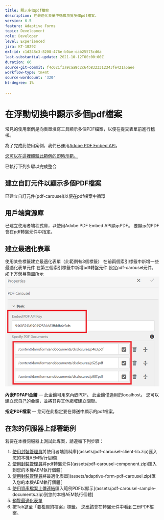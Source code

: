 ```yaml
---
title: 顯示多個pdf檔案
description: 在最適化表單中循環瀏覽多個pdf檔案。
version: 6.5
feature: Adaptive Forms
topic: Development
role: Developer
level: Experienced
jira: KT-10292
exl-id: c1d248c3-8208-476e-b0ae-cab25575cd6a
last-substantial-update: 2021-10-12T00:00:00Z
duration: 66
source-git-commit: f4c621f3a9caa8c2c64b8323312343fe421a5aee
workflow-type: tm+mt
source-wordcount: '320'
ht-degree: 1%

---
```


# 在浮動切換中顯示多個pdf檔案

常見的使用案例是向表單填寫工具顯示多個PDF檔案，以便在提交表單前進行稽核。

為了完成此使用案例，我們已運用[Adobe PDF Embed API](https://www.adobe.io/apis/documentcloud/dcsdk/pdf-embed.html)。

[您可以在這裡體驗此範例的即時示範。](https://forms.enablementadobe.com/content/dam/formsanddocuments/wefinancecreditcard/jcr:content?wcmmode=disabled)

已執行下列步驟以完成整合

## 建立自訂元件以顯示多個PDF檔案

已建立自訂元件(pdf-carousel)以便在pdf檔案中循環

## 用戶端資源庫

已建立使用者端程式庫，以使用Adobe PDF Embed API顯示PDF。 要顯示的PDF會在pdf轉盤元件中指定。

## 建立最適化表單

使用某些標籤建立最適化表單（此範例有3個標籤）
在前兩個索引標籤中新增一些最適化表單元件
在第三個索引標籤中新增pdf轉盤元件
設定pdf-carousel元件，如下方熒幕擷圖所示
![pdf-carousel](assets/pdf-carousel-af-component.png)

**內嵌PDFAPI金鑰** — 此金鑰可用來內嵌PDF。 此金鑰僅適用於localhost。 您可以建立[您自己的金鑰](https://www.adobe.io/apis/documentcloud/dcsdk/pdf-embed.html)，並將其與其他網域建立關聯。

**指定PDF檔案** — 您可在此指定要在傳送中顯示的pdf檔案。


## 在您的伺服器上部署範例

若要在本機伺服器上測試此專案，請遵循下列步驟：

1. [使用封裝管理員](http://localhost:4502/crx/packmgr/index.jsp)將使用者端資料庫](assets/pdf-carousel-client-lib.zip)匯入您的本機AEM執行個體[
1. [使用封裝管理員](http://localhost:4502/crx/packmgr/index.jsp)將pdf轉盤元件](assets/pdf-carousel-component.zip)匯入到您的本機AEM執行個體[
1. [使用封裝管理員](http://localhost:4502/crx/packmgr/index.jsp)將最適化表單](assets/adaptive-form-pdf-carousel.zip)匯入您的本機AEM執行個體[
1. [使用資產檔案上傳連結](http://localhost:4502/assets.html/content/dam)匯入範例PDF以顯示](assets/pdf-carousel-sample-documents.zip)到您的本機AEM執行個體[
1. [預覽最適化表單](http://localhost:4502/content/dam/formsanddocuments/wefinancecreditcard/jcr:content?wcmmode=disabled)
1. 按Tab鍵至「要檢閱的檔案」標籤。 您應該會在轉盤元件中看到三份PDF檔案。
